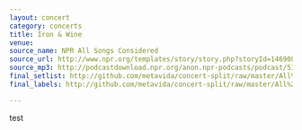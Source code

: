 ```yaml
---
layout: concert
category: concerts
title: Iron & Wine
venue:
source_name: NPR All Songs Considered
source_url: http://www.npr.org/templates/story/story.php?storyId=14690807
source_mp3: http://podcastdownload.npr.org/anon.npr-podcasts/podcast/510253/15972294/npr_15972294.mp3
final_setlist: http://github.com/metavida/concert-split/raw/master/All%20Songs%20Considered/2007-09-29%20-%20Iron%20and%20Wine%20-%20In%20Concert/Iron%20and%20Wine%20-%20Info%20-%20Set%20List.txt
final_labels: http://github.com/metavida/concert-split/raw/master/All%20Songs%20Considered/2007-09-29%20-%20Iron%20and%20Wine%20-%20In%20Concert/Iron%20and%20Wine%20-%20Info%20-%20Audacity%20Labels.txt

---
```


test
